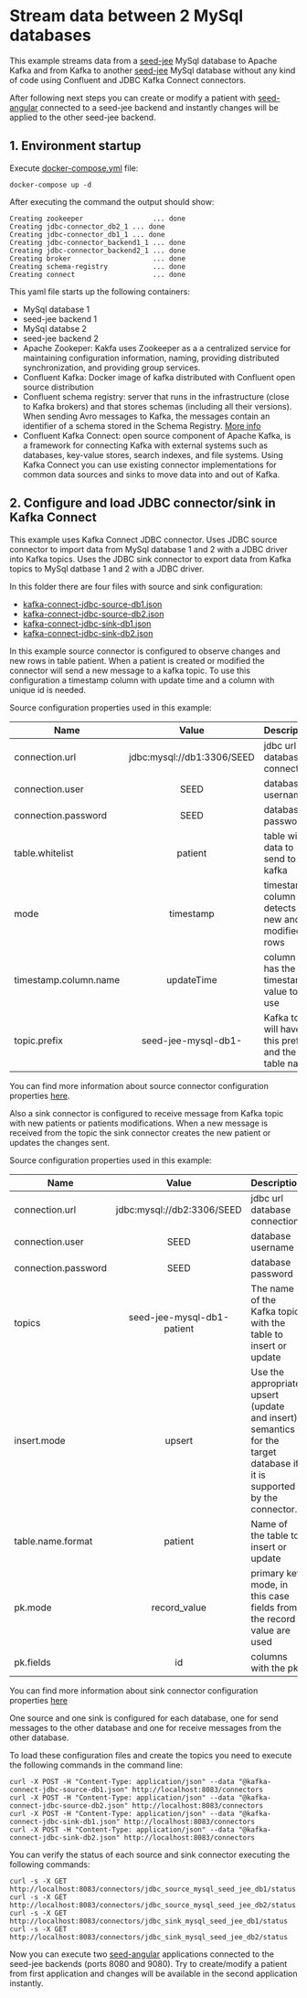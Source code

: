 # Stream data between 2 MySql databases

This example streams data from a [seed-jee](https://github.com/systelab/seed-jee) MySql database to Apache Kafka and from Kafka to another [seed-jee](https://github.com/systelab/seed-jee) MySql database without any kind of code using Confluent and JDBC Kafka Connect connectors.

After following next steps you can create or modify a patient with [seed-angular](https://github.com/systelab/seed-angular) connected to a seed-jee backend and instantly changes will be applied to the other seed-jee backend.

## 1. Environment startup

Execute [docker-compose.yml](docker-compose.yml) file:

```
docker-compose up -d
```

After executing the command the output should show:

```
Creating zookeeper                 ... done
Creating jdbc-connector_db2_1 ... done
Creating jdbc-connector_db1_1 ... done
Creating jdbc-connector_backend1_1 ... done
Creating jdbc-connector_backend2_1 ... done
Creating broker                    ... done
Creating schema-registry           ... done
Creating connect                   ... done
```

This yaml file starts up the following containers:

- MySql database 1
- seed-jee backend 1
- MySql databse 2
- seed-jee backend 2
- Apache Zookeper: Kakfa uses Zookeeper as a a centralized service for maintaining configuration information, naming, providing distributed synchronization, and providing group services.
- Confluent Kafka: Docker image of kafka distributed with Confluent open source distribution
- Confluent schema registry: server that runs in the infrastructure (close to Kafka brokers) and that stores schemas (including all their versions). When sending Avro messages to Kafka, the messages contain an identifier of a schema stored in the Schema Registry. [More info](https://docs.confluent.io/current/schema-registry/docs/index.html)
- Confluent Kafka Connect: open source component of Apache Kafka, is a framework for connecting Kafka with external systems such as databases, key-value stores, search indexes, and file systems. Using Kafka Connect you can use existing connector implementations for common data sources and sinks to move data into and out of Kafka.

## 2. Configure and load JDBC connector/sink in Kafka Connect

This example uses Kafka Connect JDBC connector. Uses JDBC source connector to import data from MySql database 1 and 2 with a JDBC driver into Kafka topics. Uses the JDBC sink connector to export data from Kafka topics to MySql datbase 1 and 2 with a JDBC driver.

In this folder there are four files with source and sink configuration:

- [kafka-connect-jdbc-source-db1.json](kafka-connect-jdbc-source-db1.json)
- [kafka-connect-jdbc-source-db2.json](kafka-connect-jdbc-source-db2.json)
- [kafka-connect-jdbc-sink-db1.json](kafka-connect-jdbc-sink-db1.json)
- [kafka-connect-jdbc-sink-db2.json](kafka-connect-jdbc-sink-db2.json)

In this example source connector is configured to observe changes and new rows in table patient. When a patient is created or modified the connector will send a new message to a kafka topic. To use this configuration a timestamp column with update time and a column with unique id is needed.

Source configuration properties used in this example:

| Name | Value | Description |
| ---- |:----------:| ------------|
| connection.url | jdbc:mysql://db1:3306/SEED | jdbc url database connection |
| connection.user | SEED | database username |
| connection.password | SEED | database password |
| table.whitelist | patient | table with data to send to kafka |
| mode | timestamp | timestamp column that detects new and modified rows |
| timestamp.column.name | updateTime | column that has the timestamp value to use |
| topic.prefix | seed-jee-mysql-db1- | Kafka topic will have this prefix and the table name|

You can find more information about source connector configuration properties [here](https://docs.confluent.io/current/connect/kafka-connect-jdbc/source-connector/source_config_options.html).

Also a sink connector is configured to receive message from Kafka topic with new patients or patients modifications. When a new message is received from the topic the sink connector creates the new patient or updates the changes sent.

Source configuration properties used in this example:

| Name | Value | Description |
| ---- |:----------:| ------------|
| connection.url | jdbc:mysql://db2:3306/SEED | jdbc url database connection |
| connection.user | SEED | database username |
| connection.password | SEED | database password |
| topics | seed-jee-mysql-db1-patient | The name of the Kafka topic with the table to insert or update |
| insert.mode | upsert | Use the appropriate upsert (update and insert) semantics for the target database if it is supported by the connector. |
| table.name.format | patient | Name of the table to insert or update |
| pk.mode | record_value | primary key mode, in this case fields from the record value are used |
| pk.fields | id | columns with the pk |

You can find more information about sink connector configuration properties [here](https://docs.confluent.io/current/connect/kafka-connect-jdbc/sink-connector/sink_config_options.html)

One source and one sink is configured for each database, one for send messages to the other database and one for receive messages from the other database.

To load these configuration files and create the topics you need to execute the following commands in the command line:

```
curl -X POST -H "Content-Type: application/json" --data "@kafka-connect-jdbc-source-db1.json" http://localhost:8083/connectors
curl -X POST -H "Content-Type: application/json" --data "@kafka-connect-jdbc-source-db2.json" http://localhost:8083/connectors
curl -X POST -H "Content-Type: application/json" --data "@kafka-connect-jdbc-sink-db1.json" http://localhost:8083/connectors
curl -X POST -H "Content-Type: application/json" --data "@kafka-connect-jdbc-sink-db2.json" http://localhost:8083/connectors
```


You can verify the status of each source and sink connector executing the following commands:

```
curl -s -X GET http://localhost:8083/connectors/jdbc_source_mysql_seed_jee_db1/status
curl -s -X GET http://localhost:8083/connectors/jdbc_source_mysql_seed_jee_db2/status
curl -s -X GET http://localhost:8083/connectors/jdbc_sink_mysql_seed_jee_db1/status
curl -s -X GET http://localhost:8083/connectors/jdbc_sink_mysql_seed_jee_db2/status
```

Now you can execute two [seed-angular](https://github.com/systelab/seed-angular) applications connected to the seed-jee backends (ports 8080 and 9080). Try to create/modify a patient from first application and changes will be available in the second application instantly.